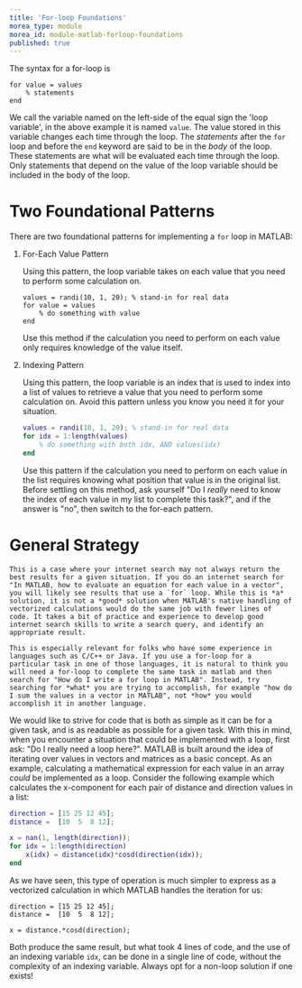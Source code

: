 ```yaml
---
title: 'For-loop Foundations'
morea_type: module
morea_id: module-matlab-forloop-foundations
published: true
---
```

<div class="html5-video" id="screencap-matlab-forloop-intro"
           data-file="/ef105-2019-08/modules/video/matlab-iteration/ForLoopIntro"></div>

The syntax for a for-loop is

```
for value = values
    % statements
end
```

We call the variable named on the left-side of the equal sign the 'loop variable', in the above example it is named `value`. The value stored in this variable changes each time through the loop. The *statements* after the `for` loop and before the `end` keyword are said to be in the *body* of the loop. These statements are what will be evaluated each time through the loop. Only statements that depend on the value of the loop variable should be included in the body of the loop.

# Two Foundational Patterns

There are two foundational patterns for implementing a `for` loop in MATLAB:

1. For-Each Value Pattern

    Using this pattern, the loop variable takes on each value that you need to perform some calculation on.

    ```
    values = randi(10, 1, 20); % stand-in for real data
    for value = values
        % do something with value
    end
    ```

    Use this method if the calculation you need to perform on each value only requires knowledge of the value itself.
      
2. Indexing Pattern

    Using this pattern, the loop variable is an index that is used to index into a list of values to retrieve a value that you need to perform some calculation on. Avoid this pattern unless you know you need it for your situation.

    ``` matlab
    values = randi(10, 1, 20); % stand-in for real data
    for idx = 1:length(values)
        % do something with both idx, AND values(idx)
    end
    ```

    Use this pattern if the calculation you need to perform on each
value in the list requires knowing what position that value is in the
original list. Before settling on this method, ask yourself "Do I
*really* need to know the index of each value in my list to complete
this task?", and if the answer is "no", then switch to the for-each
pattern.

# General Strategy

~~~ aside Be Mindful of Internet Search Results
This is a case where your internet search may not always return the best results for a given situation. If you do an internet search for "In MATLAB, how to evaluate an equation for each value in a vector", you will likely see results that use a `for` loop. While this is *a* solution, it is not a *good* solution when MATLAB's native handling of vectorized calculations would do the same job with fewer lines of code. It takes a bit of practice and experience to develop good internet search skills to write a search query, and identify an appropriate result.

This is especially relevant for folks who have some experience in languages such as C/C++ or Java. If you use a for-loop for a particular task in one of those languages, it is natural to think you will need a for-loop to complete the same task in matlab and then search for "How do I write a for loop in MATLAB". Instead, try searching for *what* you are trying to accomplish, for example "how do I sum the values in a vector in MATLAB", not *how* you would accomplish it in another language.
~~~

We would like to strive for code that is both as simple as it can be for a given task, and is as readable as possible for a given task. With this in mind, when you encounter a situation that could be implemented with a loop, first ask: "Do I really need a loop here?". MATLAB is built around the idea of iterating over values in vectors and matrices as a basic concept. As an example, calculating a mathematical expression for each value in an array *could* be implemented as a loop. Consider the following example which calculates the x-component for each pair of distance and direction values in a list:

``` matlab
direction = [15 25 12 45]; 
distance =  [10  5  8 12];

x = nan(1, length(direction));
for idx = 1:length(direction)
    x(idx) = distance(idx)*cosd(direction(idx));
end
```

As we have seen, this type of operation is much simpler to express as
a vectorized calculation in which MATLAB handles the iteration for us:

```
direction = [15 25 12 45]; 
distance =  [10  5  8 12];

x = distance.*cosd(direction);
```

Both produce the same result, but what took 4 lines of code, and the
use of an indexing variable `idx`, can be done in a single line of
code, without the complexity of an indexing variable. Always opt for a
non-loop solution if one exists!
